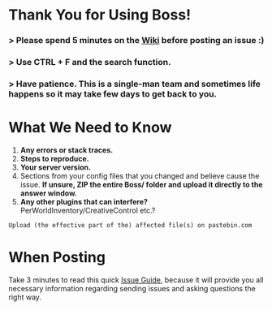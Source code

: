 # Thank You for Using Boss!

### > Please spend 5 minutes on the [Wiki](https://github.com/kangarko/Boss/wiki) before posting an issue :)

### > Use CTRL + F and the search function.

### > Have patience. This is a single-man team and sometimes life happens so it may take few days to get back to you.

# What We Need to Know

1. **Any errors or stack traces.**
2. **Steps to reproduce.**
3. **Your server version.**
4. Sections from your config files that you changed and believe cause the issue. **If unsure, ZIP the entire Boss/ folder and upload it directly to the answer window.**
5. **Any other plugins that can interfere?** PerWorldInventory/CreativeControl etc.?

````
Upload (the effective part of the) affected file(s) on pastebin.com
````

# When Posting
Take 3 minutes to read this quick [Issue Guide](https://github.com/kangarko/Boss/wiki/Getting-Help-the-Right-Way), because it will provide you all necessary information regarding sending issues and asking questions the right way.
